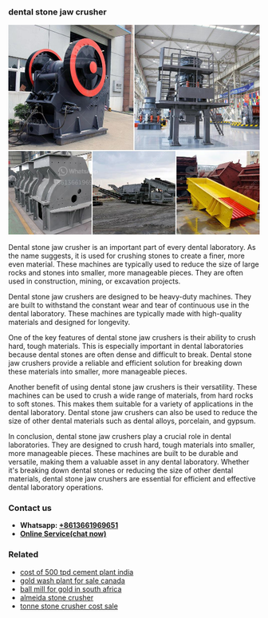 <h3>dental stone jaw crusher</h3><img src='1708309447.jpg' alt=''><p>Dental stone jaw crusher is an important part of every dental laboratory. As the name suggests, it is used for crushing stones to create a finer, more even material. These machines are typically used to reduce the size of large rocks and stones into smaller, more manageable pieces. They are often used in construction, mining, or excavation projects.</p><p>Dental stone jaw crushers are designed to be heavy-duty machines. They are built to withstand the constant wear and tear of continuous use in the dental laboratory. These machines are typically made with high-quality materials and designed for longevity.</p><p>One of the key features of dental stone jaw crushers is their ability to crush hard, tough materials. This is especially important in dental laboratories because dental stones are often dense and difficult to break. Dental stone jaw crushers provide a reliable and efficient solution for breaking down these materials into smaller, more manageable pieces.</p><p>Another benefit of using dental stone jaw crushers is their versatility. These machines can be used to crush a wide range of materials, from hard rocks to soft stones. This makes them suitable for a variety of applications in the dental laboratory. Dental stone jaw crushers can also be used to reduce the size of other dental materials such as dental alloys, porcelain, and gypsum.</p><p>In conclusion, dental stone jaw crushers play a crucial role in dental laboratories. They are designed to crush hard, tough materials into smaller, more manageable pieces. These machines are built to be durable and versatile, making them a valuable asset in any dental laboratory. Whether it's breaking down dental stones or reducing the size of other dental materials, dental stone jaw crushers are essential for efficient and effective dental laboratory operations.</p><h3>Contact us</h3><ul><li><strong>Whatsapp:&nbsp;<a href="https://wa.me/8613661969651">+8613661969651</a></strong></li><li><a href="https://swt.shibang-china.com/?git&amp;zhl&amp;dental stone jaw crusher"><strong>Online Service(chat now)</strong></a></li></ul><h3>Related</h3><ul><li><a href='cost of 500 tpd cement plant india.md'>cost of 500 tpd cement plant india</a></li><li><a href='gold wash plant for sale canada.md'>gold wash plant for sale canada</a></li><li><a href='ball mill for gold in south africa.md'>ball mill for gold in south africa</a></li><li><a href='almeida stone crusher.md'>almeida stone crusher</a></li><li><a href='tonne stone crusher cost sale.md'>tonne stone crusher cost sale</a></li></ul>